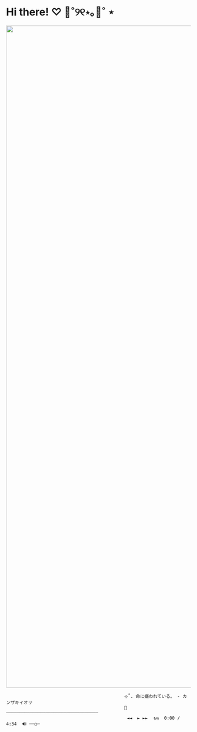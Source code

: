 # Hi there! ♡︎ 🧸˚୨୧⋆｡🍥˚ ⋆ 
<div id="header" align="center">
 
  <a href="https://ibb.co/k8HM921"><img src="https://i.ibb.co/pz0nRjy/e6bdee484bd5bd0726815ce66019cd0e.png" alt="e6bdee484bd5bd0726815ce66019cd0e" border="0" width="1800" />  </a>
</div>

                                                 ⊹˚. 命に嫌われている。 - カンザキイオリ 
                                                 🤍───────────────────────────────────
                                                  ◄◄  ► ►► ⠀↻⇆  0:00 / 4:34  🔊 ──○─⠀

<!--
**hannahmeg/hannahmeg** is a ✨ _special_ ✨ repository because its `README.md` (this file) appears on your GitHub profile.

Here are some ideas to get you started:

- 🔭 I’m currently working on ...
- 🌱 I’m currently learning ...
- 👯 I’m looking to collaborate on ...
- 🤔 I’m looking for help with ...
- 💬 Ask me about ...
- 📫 How to reach me: ...
- 😄 Pronouns: ...
- ⚡ Fun fact: ...
-->
